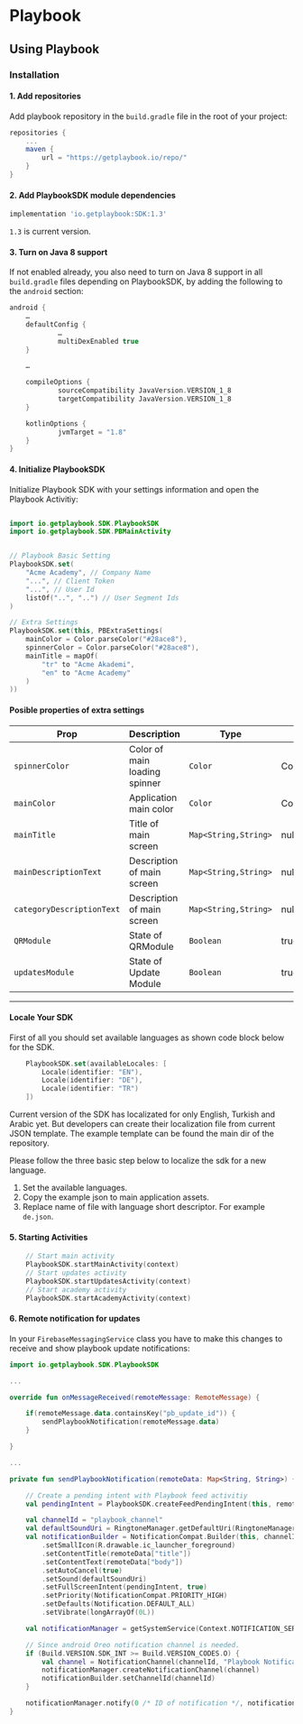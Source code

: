 # Playbook #

## Using Playbook ##

### Installation ###

#### 1. Add repositories ####

Add playbook repository in the `build.gradle` file in the root of your project:

```gradle
repositories {
    ...
    maven {
        url = "https://getplaybook.io/repo/"
    }
}
```

#### 2. Add PlaybookSDK module dependencies ####

```gradle
implementation 'io.getplaybook:SDK:1.3'
```

`1.3` is current version.

#### 3. Turn on Java 8 support ####

If not enabled already, you also need to turn on Java 8 support in all
`build.gradle` files depending on PlaybookSDK, by adding the following to the
`android` section:

```gradle
android {
	…
	defaultConfig {
    		…
    		multiDexEnabled true
	}

	…

	compileOptions {
    		sourceCompatibility JavaVersion.VERSION_1_8
    		targetCompatibility JavaVersion.VERSION_1_8
	}

	kotlinOptions {
    		jvmTarget = "1.8"
	}
}
```

#### 4. Initialize PlaybookSDK

Initialize Playbook SDK with your settings information and open the Playbook Activitiy:

```kotlin

import io.getplaybook.SDK.PlaybookSDK
import io.getplaybook.SDK.PBMainActivity


// Playbook Basic Setting
PlaybookSDK.set(
    "Acme Academy", // Company Name 
    "...", // Client Token
    "...", // User Id
    listOf("..", "..") // User Segment Ids
)

// Extra Settings
PlaybookSDK.set(this, PBExtraSettings(
    mainColor = Color.parseColor("#28ace8"),
    spinnerColor = Color.parseColor("#28ace8"),
    mainTitle = mapOf(
        "tr" to "Acme Akademi",
        "en" to "Acme Academy"
    )
))
```

#### Posible properties of extra settings
Prop | Description | Type | default
------ | ------ | ------ | ------
`spinnerColor` | Color of main loading spinner  | `Color` | Color.parseColor("#5AC8FA")
`mainColor` | Application main color | `Color` |  Color.parseColor("#5AC8FA")
`mainTitle` | Title of main screen | `Map<String,String>` | null
`mainDescriptionText` | Description of main screen | `Map<String,String>` | null
`categoryDescriptionText` | Description of main screen | `Map<String,String>` | null
`QRModule` | State of QRModule | `Boolean` | true
`updatesModule` | State of Update Module | `Boolean` | true
---

#### Locale Your SDK

First of all you should set available languages as shown code block below for the SDK.

```swift
    PlaybookSDK.set(availableLocales: [
        Locale(identifier: "EN"),
        Locale(identifier: "DE"),
        Locale(identifier: "TR")
    ])
```

Current version of the SDK has localizated for only English, Turkish and Arabic yet. But developers can create their localization file from current JSON template. The example template can be found the main dir of the repository.

Please follow the three basic step below to localize the sdk for a new language.

1. Set the available languages.
2. Copy the example json to main application assets.
3. Replace name of file with language short descriptor. For example `de.json`.

#### 5. Starting Activities

```kotlin
    // Start main activity
    PlaybookSDK.startMainActivity(context)
    // Start updates activity
    PlaybookSDK.startUpdatesActivity(context)
    // Start academy activity
    PlaybookSDK.startAcademyActivity(context)
```

#### 6. Remote notification for updates

In your `FirebaseMessagingService` class you have to make this changes to receive and show playbook update notifications:

```kotlin
import io.getplaybook.SDK.PlaybookSDK

...

override fun onMessageReceived(remoteMessage: RemoteMessage) {

    if(remoteMessage.data.containsKey("pb_update_id")) {
        sendPlaybookNotification(remoteMessage.data)
    }

}

...

private fun sendPlaybookNotification(remoteData: Map<String, String>) {

    // Create a pending intent with Playbook feed activitiy
    val pendingIntent = PlaybookSDK.createFeedPendingIntent(this, remoteData["pb_update_id"] as String)

    val channelId = "playbook_channel"
    val defaultSoundUri = RingtoneManager.getDefaultUri(RingtoneManager.TYPE_NOTIFICATION)
    val notificationBuilder = NotificationCompat.Builder(this, channelId)
        .setSmallIcon(R.drawable.ic_launcher_foreground)
        .setContentTitle(remoteData["title"])
        .setContentText(remoteData["body"])
        .setAutoCancel(true)
        .setSound(defaultSoundUri)
        .setFullScreenIntent(pendingIntent, true)
        .setPriority(NotificationCompat.PRIORITY_HIGH)
        .setDefaults(Notification.DEFAULT_ALL)
        .setVibrate(longArrayOf(0L))

    val notificationManager = getSystemService(Context.NOTIFICATION_SERVICE) as NotificationManager

    // Since android Oreo notification channel is needed.
    if (Build.VERSION.SDK_INT >= Build.VERSION_CODES.O) {
        val channel = NotificationChannel(channelId, "Playbook Notification Channels", NotificationManager.IMPORTANCE_HIGH)
        notificationManager.createNotificationChannel(channel)
        notificationBuilder.setChannelId(channelId)
    }

    notificationManager.notify(0 /* ID of notification */, notificationBuilder.build())
}
```
